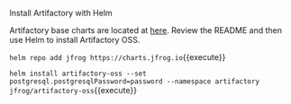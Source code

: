 Install Artifactory with Helm

Artifactory base charts are located at [here](https://github.com/jfrog/charts/tree/master/stable/artifactory-oss). Review the README and then use Helm to install Artifactory OSS.

`helm repo add jfrog https://charts.jfrog.io`{{execute}}

`helm install artifactory-oss --set postgresql.postgresqlPassword=password --namespace artifactory jfrog/artifactory-oss`{{execute}}